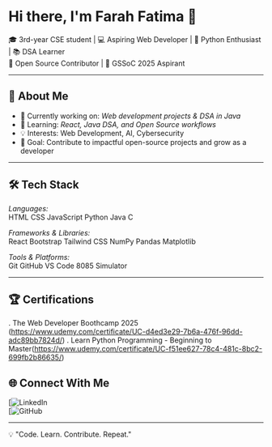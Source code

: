 # Hi there, I'm Farah Fatima 👋

🎓 3rd-year CSE student | 💻 Aspiring Web Developer | 🐍 Python Enthusiast | 📚 DSA Learner  
🌟 Open Source Contributor | 🚀 GSSoC 2025 Aspirant  

---

## 🚀 About Me
- 🔭 Currently working on: *Web development projects & DSA in Java*
- 🌱 Learning: *React, Java DSA, and Open Source workflows*
- 💡 Interests: Web Development, AI, Cybersecurity
- 🎯 Goal: Contribute to impactful open-source projects and grow as a developer

---

## 🛠 Tech Stack
*Languages:*  
HTML CSS JavaScript Python Java C

*Frameworks & Libraries:*  
React Bootstrap Tailwind CSS NumPy Pandas Matplotlib

*Tools & Platforms:*  
Git GitHub VS Code 8085 Simulator

---

## 🏆 Certifications
. The Web Developer Boothcamp 2025 (https://www.udemy.com/certificate/UC-d4ed3e29-7b6a-476f-96dd-adc89bb7824d/)
. Learn Python Programming - Beginning to Master(https://www.udemy.com/certificate/UC-f51ee627-78c4-481c-8bc2-699fb2b86635/)


## 🌐 Connect With Me
[![LinkedIn](https://www.linkedin.com/in/farah-fatima-6111a52b6)  
[![GitHub](https://github.com/farah21109)

---

💡 "Code. Learn. Contribute. Repeat."

